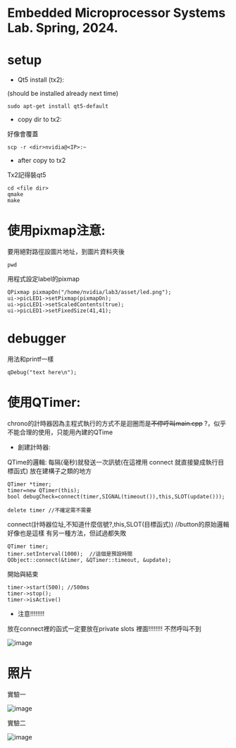 # Embedded Microprocessor Systems Lab. Spring, 2024.

# setup
 
* Qt5 install (tx2):
  
(should be installed already next time)

    sudo apt-get install qt5-default
    
* copy dir to tx2:

好像會覆蓋

    scp -r <dir>nvidia@<IP>:~
  
* after copy to tx2 

Tx2記得裝qt5

    cd <file dir>
    qmake
    make  


# 使用pixmap注意:

 要用絕對路徑設圖片地址，到圖片資料夾後
 
    pwd

 用程式設定label的pixmap
 
    QPixmap pixmapOn("/home/nvidia/lab3/asset/led.png");
    ui->picLED1->setPixmap(pixmapOn);
    ui->picLED1->setScaledContents(true); 
    ui->picLED1->setFixedSize(41,41);     


# debugger

用法和printf一樣

    qDebug("text here\n");

# 使用QTimer:

chrono的計時器因為主程式執行的方式不是迴圈而是~~不停呼叫main.cpp~~ ?，似乎不能合理的使用，只能用內建的QTime

* 創建計時器:

QTime的邏輯: 每隔(毫秒)就發送一次訊號(在這裡用 connect 就直接變成執行目標函式)
放在建構子之類的地方

    QTimer *timer;
    timer=new QTimer(this);
    bool debugCheck=connect(timer,SIGNAL(timeout()),this,SLOT(update()));

    delete timer //不確定需不需要
    
connect(計時器位址,不知道什麼信號?,this,SLOT(目標函式))  //button的原始邏輯好像也是這樣
有另一種方法，但試過都失敗

    QTimer timer;
    timer.setInterval(1000);  //這個是預設時間
    QObject::connect(&timer, &QTimer::timeout, &update);

開始與結束

    timer->start(500); //500ms
    timer->stop();
    timer->isActive()

* 注意!!!!!!!!

放在connect裡的函式一定要放在private slots 裡面!!!!!!!! 不然呼叫不到

  ![image](https://github.com/ntut-Tu/Embedded-Microprocessor-Systems-Lab.-Spring-2024./assets/160988691/0ee0f96e-3676-4c98-bb30-d1e5f83d7eeb)


# 照片

實驗一

![image](https://github.com/ntut-Tu/Embedded-Microprocessor-Systems-Lab.-Spring-2024./assets/160988691/ad1a6176-ed15-4f92-a5af-51b6abf7b895)

實驗二

![image](https://github.com/ntut-Tu/Embedded-Microprocessor-Systems-Lab.-Spring-2024./assets/160988691/1fd28485-b4da-4a15-809e-1ff542abcaeb)


    
